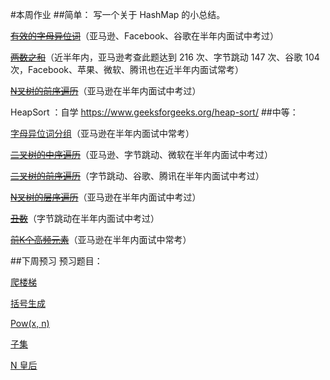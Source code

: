 #本周作业
##简单：
写一个关于 HashMap 的小总结。

[~~有效的字母异位词~~](https://leetcode-cn.com/problems/valid-anagram/)（亚马逊、Facebook、谷歌在半年内面试中考过）

[~~两数之和~~](https://leetcode-cn.com/problems/two-sum/description/)（近半年内，亚马逊考查此题达到 216 次、字节跳动 147 次、谷歌 104 次，Facebook、苹果、微软、腾讯也在近半年内面试常考）

[~~N叉树的前序遍历~~](https://leetcode-cn.com/problems/n-ary-tree-preorder-traversal/)（亚马逊在半年内面试中考过）

HeapSort ：自学 https://www.geeksforgeeks.org/heap-sort/
##中等：

[字母异位词分组](https://leetcode-cn.com/problems/group-anagrams/)（亚马逊在半年内面试中常考）

[~~二叉树的中序遍历~~](https://leetcode-cn.com/problems/binary-tree-inorder-traversal/)（亚马逊、字节跳动、微软在半年内面试中考过）

[~~二叉树的前序遍历~~](https://leetcode-cn.com/problems/binary-tree-preorder-traversal/)（字节跳动、谷歌、腾讯在半年内面试中考过）

[~~N叉树的层序遍历~~](https://leetcode-cn.com/problems/n-ary-tree-level-order-traversal/)（亚马逊在半年内面试中考过）

[~~丑数~~](https://leetcode-cn.com/problems/chou-shu-lcof/)（字节跳动在半年内面试中考过）

[~~前K个高频元素~~](https://leetcode-cn.com/problems/top-k-frequent-elements/)（亚马逊在半年内面试中常考）

##下周预习
预习题目：

[爬楼梯](https://leetcode-cn.com/problems/climbing-stairs/)

[括号生成](https://leetcode-cn.com/problems/generate-parentheses/)

[Pow(x, n)](https://leetcode-cn.com/problems/powx-n/)

[子集](https://leetcode-cn.com/problems/subsets/)

[N 皇后](https://leetcode-cn.com/problems/n-queens/)